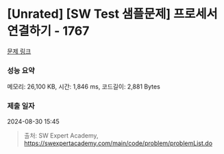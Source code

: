 # [Unrated] [SW Test 샘플문제] 프로세서 연결하기 - 1767 

[문제 링크](https://swexpertacademy.com/main/code/problem/problemDetail.do?contestProbId=AV4suNtaXFEDFAUf) 

### 성능 요약

메모리: 26,100 KB, 시간: 1,846 ms, 코드길이: 2,881 Bytes

### 제출 일자

2024-08-30 15:45



> 출처: SW Expert Academy, https://swexpertacademy.com/main/code/problem/problemList.do